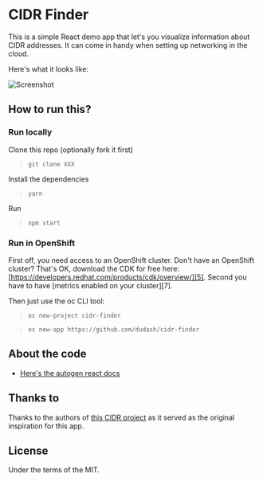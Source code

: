 # CIDR Finder
This is a simple React demo app that let's you visualize information about CIDR addresses. It can come in handy when setting up networking in the cloud.

Here's what it looks like:

![Screenshot](./.screens/cidrfinder.gif)

## How to run this?

### Run locally
Clone this repo (optionally fork it first)
> `git clone XXX`

Install the dependencies
> `yarn`

Run
> `npm start`


### Run in OpenShift
First off, you need access to an OpenShift cluster.  Don't have an OpenShift cluster?  That's OK, download the CDK for free here: [https://developers.redhat.com/products/cdk/overview/][5].  Second you have to have [metrics enabled on your cluster][7].

Then just use the oc CLI tool:
 > `oc new-project cidr-finder `

 > `oc new-app https://github.com/dudash/cidr-finder`

## About the code
* [Here's the autogen react docs](./README-REACT.md)

## Thanks to
Thanks to the authors of [this CIDR project][2] as it served as the original inspiration for this app.

## License
Under the terms of the MIT.


[1]: https://developers.redhat.com/products/cdk/overview/
[2]: https://github.com/yuvadm/cidr.xyz